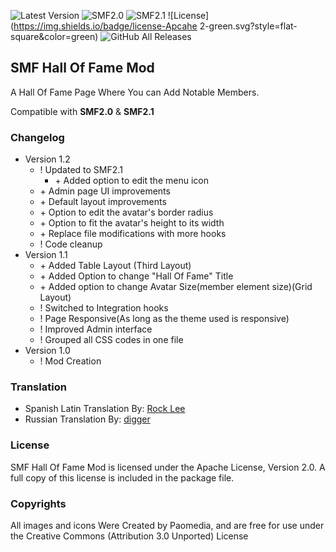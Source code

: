 ![Latest Version](https://img.shields.io/github/release/SychO9/smf-hall-of-fame.svg?style=flat-square)
![SMF2.0](https://img.shields.io/badge/SMF-2.0-75879b.svg?style=flat-square)
![SMF2.1](https://img.shields.io/badge/SMF-2.1-ed6033.svg?style=flat-square)
![License](https://img.shields.io/badge/license-Apcahe 2-green.svg?style=flat-square&color=green)
![GitHub All Releases](https://img.shields.io/github/downloads/SychO9/smf-hall-of-fame/total.svg?color=magenta&style=flat-square)
## SMF Hall Of Fame Mod
A Hall Of Fame Page Where You can Add Notable Members.

Compatible with **SMF2.0** & **SMF2.1**

### Changelog
* Version 1.2
	- ! Updated to SMF2.1
		* \+ Added option to edit the menu icon
	- \+ Admin page UI improvements
	- \+ Default layout improvements
	- \+ Option to edit the avatar's border radius
	- \+ Option to fit the avatar's height to its width
	- \+ Replace file modifications with more hooks
	- ! Code cleanup
* Version 1.1
	- \+ Added Table Layout (Third Layout)
	- \+ Added Option to change "Hall Of Fame" Title
	- \+ Added option to change Avatar Size(member element size)(Grid Layout)
	- ! Switched to Integration hooks
	- ! Page Responsive(As long as the theme used is responsive)
	- ! Improved Admin interface
	- ! Grouped all CSS codes in one file
* Version 1.0
	- ! Mod Creation

### Translation
* Spanish Latin Translation By: [Rock Lee](https://github.com/RockLee-BC)
* Russian Translation By: [digger](https://github.com/realdigger)

### License
SMF Hall Of Fame Mod is licensed under the Apache License, Version 2.0. A full copy of this license is included in the package file.

### Copyrights
All images and icons Were Created by Paomedia, and are free for use under the Creative Commons (Attribution 3.0 Unported) License 